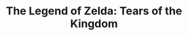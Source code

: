 ---
title: 'The Legend of Zelda: Tears of the Kingdom'
tags:
  - platform_switch
  - genre_action-adventure
physical: true
digital: true
guide: false
pending: true
posted: 2023-05-12
---